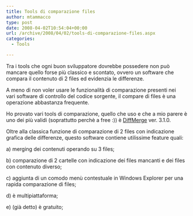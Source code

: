 ```yaml
---
title: Tools di comparazione files
author: mtammacco
type: post
date: 2008-04-02T10:54:04+00:00
url: /archive/2008/04/02/tools-di-comparazione-files.aspx
categories:
  - Tools

---
```

Tra i tools che ogni buon sviluppatore dovrebbe possedere non può mancare quello forse più classico e scontato, ovvero un software che compara il contenuto di 2 files ed evidenzia le differenze.

A meno di non voler usare le funzionalità di comparazione presenti nei vari software di controllo del codice sorgente, il compare di files è una operazione abbastanza frequente.

Ho provato vari tools di comparazione, quello che uso e che a mio parere è uno dei più validi (soprattutto perchè a free :)) è [DiffMerge][1] ver. 3.1.0.

Oltre alla classica funzione di comparazione di 2 files con indicazione grafica delle differenze, questo software contiene utilissime feature quali: 

a) merging dei contenuti operando su 3 files;

b) comparazione di 2 cartelle con indicazione dei files mancanti e dei files con contenuto diverso;

c) aggiunta di un comodo menù contestuale in Windows Explorer per una rapida comparazione di files;

d) è multipiattaforma;

e) (già detto) è gratuito;

 [1]: http://sourcegear.com/diffmerge/downloads.html